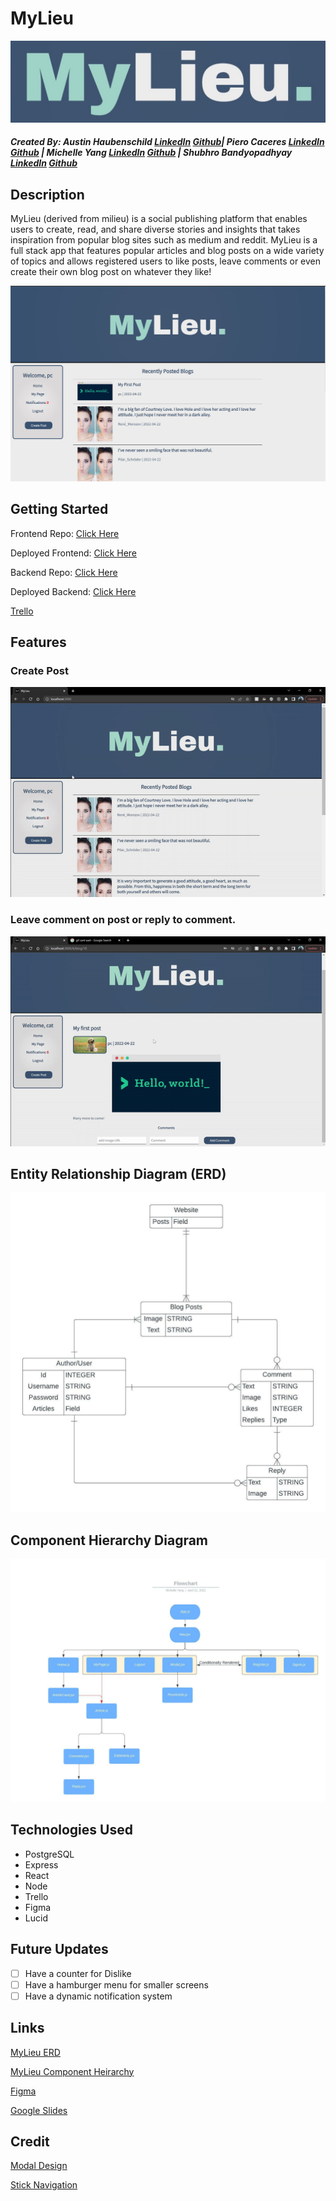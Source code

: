 # MyLieu

![Title](./Assets/MyLieu.jpg)

##### Created By: Austin Haubenschild [LinkedIn](https://www.linkedin.com/in/austin-haubenschild-211472169/) [Github](https://github.com/Haubaustin)| Piero Caceres [LinkedIn](https://www.linkedin.com/in/pcace/) [Github](https://github.com/pierocaceres) | Michelle Yang [LinkedIn](https://www.linkedin.com/in/myang292/) [Github](https://github.com/myang292) | Shubhro Bandyopadhyay [LinkedIn](https://www.linkedin.com/in/shubhro-bandyopadhyay-8420a321b/) [Github](https://github.com/sbandy9210)

## Description

MyLieu (derived from milieu) is a social publishing platform that enables users to create, read, and share diverse stories and insights that takes inspiration from popular blog sites such as medium and reddit. MyLieu is a full stack app that features popular articles and blog posts on a wide variety of topics and allows registered users to like posts, leave comments or even create their own blog post on whatever they like!

![Homepage](./Assets/Homepage.JPG)

## Getting Started

Frontend Repo: [Click Here](https://github.com/sbandy9210/MyLieu-Frontend)

Deployed Frontend: [Click Here](https://mylieu.herokuapp.com/)

Backend Repo: [Click Here](https://github.com/Haubaustin/MyLieu_Backend)

Deployed Backend: [Click Here](https://mylieu-backend.herokuapp.com/)

[Trello](https://trello.com/b/2vSWUIo0/mylieu)


## Features
 
### Create Post

![Create post demonstration](./Assets/create-post.gif)

### Leave comment on post or reply to comment.
![Leaving a comment demonstartion](./Assets/comment.gif)
 

## Entity Relationship Diagram (ERD)
![ERD](./Assets/Mylieu%20ERD.jpeg)



## Component Hierarchy Diagram
![Component Hierarchy Diagram](./Assets/Flowchart.jpeg)

## Technologies Used
- PostgreSQL
- Express
- React 
- Node
- Trello
- Figma
- Lucid 

## Future Updates

- [ ] Have a counter for Dislike
- [ ] Have a hamburger menu for smaller screens
- [ ] Have a dynamic notification system

## Links

[MyLieu ERD](https://lucid.app/lucidchart/9c3d9e18-783a-4ce5-9f99-86bb6155ca54/edit?invitationId=inv_ff498189-fb9a-4553-8767-7f836a537941)

[MyLieu Component Heirarchy](https://lucid.app/lucidchart/cdc01586-ef27-4dad-9373-ed18c2d15c3a/edit?invitationId=inv_64e3ad50-98cc-401a-a879-c5e3af42af11) 

[Figma](https://www.figma.com/file/pESfXpcMigEUmsyMkLv8no/P3-Milieu?node-id=0%3A1)

[Google Slides](https://docs.google.com/presentation/d/1e5hPQGSh_qkH83grIi-yDLJ1wwJsiVBWJzHhvYnmBX0/edit?usp=sharing)

## Credit

[Modal Design](https://medium.com/tinyso/how-to-create-a-modal-component-in-react-from-basic-to-advanced-a3357a2a716a)

[Stick Navigation](https://dev.to/dalalrohit/sticky-navbar-from-scratch-using-react-37d5)